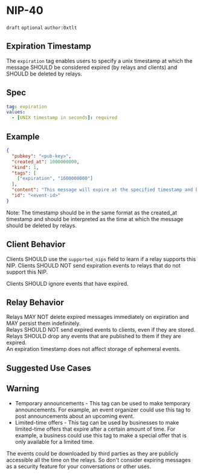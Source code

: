# NIP-40

`draft` `optional` `author:0xtlt`

## Expiration Timestamp
The `expiration` tag enables users to specify a unix timestamp at which the message SHOULD be considered expired (by relays and clients) and SHOULD be deleted by relays.


## Spec

```yaml
tag: expiration
values:
  - [UNIX timestamp in seconds]: required
```

## Example

```json
{
  "pubkey": "<pub-key>",
  "created_at": 1000000000,
  "kind": 1,
  "tags": [
    ["expiration", "1600000000"]
  ],
  "content": "This message will expire at the specified timestamp and be deleted by relays.\n",
  "id": "<event-id>"
}
```

Note: The timestamp should be in the same format as the created_at timestamp and should be interpreted as the time at which the message should be deleted by relays.

## Client Behavior

Clients SHOULD use the `supported_nips` field to learn if a relay supports this NIP. Clients SHOULD NOT send expiration events to relays that do not support this NIP.

Clients SHOULD ignore events that have expired.

## Relay Behavior

Relays MAY NOT delete expired messages immediately on expiration and MAY persist them indefinitely.  
Relays SHOULD NOT send expired events to clients, even if they are stored.  
Relays SHOULD drop any events that are published to them if they are expired.  
An expiration timestamp does not affect storage of ephemeral events.

## Suggested Use Cases


## Warning
* Temporary announcements - This tag can be used to make temporary announcements. For example, an event organizer could use this tag to post announcements about an upcoming event.
* Limited-time offers - This tag can be used by businesses to make limited-time offers that expire after a certain amount of time. For example, a business could use this tag to make a special offer that is only available for a limited time.

The events could be downloaded by third parties as they are publicly accessible all the time on the relays.
So don't consider expiring messages as a security feature for your conversations or other uses.
